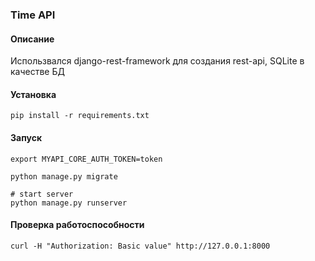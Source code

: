 ### Time API

#### Описание

Использвался django-rest-framework для создания rest-api, SQLite в качестве БД

#### Установка

```shell script
pip install -r requirements.txt
```

#### Запуск

```shell script
export MYAPI_CORE_AUTH_TOKEN=token

python manage.py migrate

# start server
python manage.py runserver
```


#### Проверка работоспособности

```shell script
curl -H "Authorization: Basic value" http://127.0.0.1:8000
```